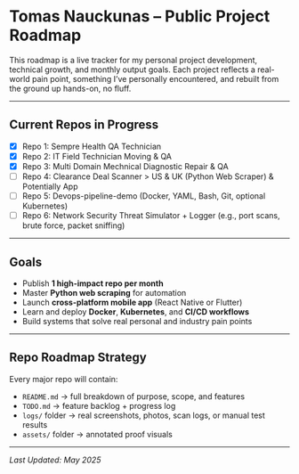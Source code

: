 # Tomas Nauckunas – Public Project Roadmap

This roadmap is a live tracker for my personal project development, technical growth, and monthly output goals. Each project reflects a real-world pain point, something I’ve personally encountered, and rebuilt from the ground up hands-on, no fluff.

---

## Current Repos in Progress

* [x] Repo 1: Sempre Health QA Technician
* [x] Repo 2: IT Field Technician Moving & QA
* [x] Repo 3: Multi Domain Mechnical Diagnostic Repair & QA
* [ ] Repo 4: Clearance Deal Scanner > US & UK (Python Web Scraper) & Potentially App
* [ ] Repo 5: Devops-pipeline-demo (Docker, YAML, Bash, Git, optional Kubernetes)
* [ ] Repo 6: Network Security Threat Simulator + Logger (e.g., port scans, brute force, packet sniffing)

---

## Goals

* Publish **1 high-impact repo per month**
* Master **Python web scraping** for automation
* Launch **cross-platform mobile app** (React Native or Flutter)
* Learn and deploy **Docker**, **Kubernetes**, and **CI/CD workflows**
* Build systems that solve real personal and industry pain points

---

## Repo Roadmap Strategy

Every major repo will contain:

* `README.md` → full breakdown of purpose, scope, and features
* `TODO.md` → feature backlog + progress log
* `logs/` folder → real screenshots, photos, scan logs, or manual test results
* `assets/` folder → annotated proof visuals

---

*Last Updated: May 2025*
